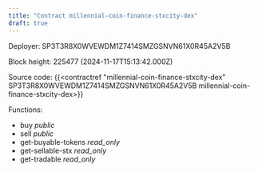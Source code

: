 ```yaml
---
title: "Contract millennial-coin-finance-stxcity-dex"
draft: true
---
```

Deployer: SP3T3R8X0WVEWDM1Z7414SMZGSNVN61X0R45A2V5B


 



Block height: 225477 (2024-11-17T15:13:42.000Z)

Source code: {{<contractref "millennial-coin-finance-stxcity-dex" SP3T3R8X0WVEWDM1Z7414SMZGSNVN61X0R45A2V5B millennial-coin-finance-stxcity-dex>}}

Functions:

* buy _public_
* sell _public_
* get-buyable-tokens _read_only_
* get-sellable-stx _read_only_
* get-tradable _read_only_
